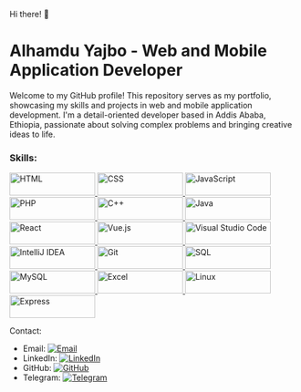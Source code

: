 Hi there! 👋

# Alhamdu Yajbo - Web and Mobile Application Developer

Welcome to my GitHub profile! This repository serves as my portfolio, showcasing my skills and projects in web and mobile application development. I'm a detail-oriented developer based in Addis Ababa, Ethiopia, passionate about solving complex problems and bringing creative ideas to life.

### Skills: 
<a href="https://github.com/html">
  <img src="https://img.shields.io/badge/-HTML-E34F26?logo=html5&logoColor=white" alt="HTML" width="150" height="40">
</a>

<a href="https://github.com/css">
  <img src="https://img.shields.io/badge/-CSS-1572B6?logo=css3&logoColor=white" alt="CSS" width="150" height="40">
</a>

<a href="https://github.com/javascript">
  <img src="https://img.shields.io/badge/-JavaScript-F7DF1E?logo=javascript&logoColor=black" alt="JavaScript" width="150" height="40">
</a>

<a href="https://github.com/php">
  <img src="https://img.shields.io/badge/-PHP-777BB4?logo=php&logoColor=white" alt="PHP" width="150" height="40">
</a>

<a href="https://github.com/cplusplus">
  <img src="https://img.shields.io/badge/-C++-00599C?logo=c%2B%2B&logoColor=white" alt="C++" width="150" height="40">
</a>

<a href="https://github.com/java">
  <img src="https://img.shields.io/badge/-Java-007396?logo=java&logoColor=white" alt="Java" width="150" height="40">
</a>

<a href="https://github.com/react">
  <img src="https://img.shields.io/badge/-React-61DAFB?logo=react&logoColor=black" alt="React" width="150" height="40">
</a>

<a href="https://github.com/vuejs">
  <img src="https://img.shields.io/badge/-Vue.js-4FC08D?logo=vue.js&logoColor=white" alt="Vue.js" width="150" height="40">
</a>

<a href="https://github.com/visual-studio-code">
  <img src="https://img.shields.io/badge/-Visual_Studio_Code-007ACC?logo=visual-studio-code&logoColor=white" alt="Visual Studio Code" width="150" height="40">
</a>

<a href="https://github.com/intellij-idea">
  <img src="https://img.shields.io/badge/-IntelliJ_IDEA-000000?logo=intellij-idea&logoColor=white" alt="IntelliJ IDEA" width="150" height="40">
</a>

<a href="https://github.com/git">
  <img src="https://img.shields.io/badge/-Git-F05032?logo=git&logoColor=white" alt="Git" width="150" height="40">
</a>

<a href="https://github.com/sql">
  <img src="https://img.shields.io/badge/-SQL-4479A1?logo=sql&logoColor=white" alt="SQL" width="150" height="40">
</a>

<a href="https://github.com/mysql">
  <img src="https://img.shields.io/badge/-MySQL-4479A1?logo=mysql&logoColor=white" alt="MySQL" width="150" height="40">
</a>

<a href="https://github.com/microsoft-excel">
  <img src="https://img.shields.io/badge/-Excel-217346?logo=microsoft-excel&logoColor=white" alt="Excel" width="150" height="40">
</a>

<a href="https://github.com/linux">
  <img src="https://img.shields.io/badge/-Linux-FCC624?logo=linux&logoColor=black" alt="Linux" width="150" height="40">
</a>

<a href="https://github.com/express">
  <img src="https://img.shields.io/badge/-Express-FCC624?logo=express&logoColor=black" alt="Express" width="150" height="40">
</a>

Contact:
- Email: [![Email](https://img.shields.io/badge/Email-Message-blue?logo=email&style=social)](mailto:www.alex94lykam@gmail.com)
- LinkedIn: [![LinkedIn](https://img.shields.io/badge/LinkedIn-Connect-blue?logo=linkedin&style=social)](www.linkedin.com/in/alhamdu-yajbo-5aa8b821a)
- GitHub: [![GitHub](https://img.shields.io/badge/GitHub-Follow-black?logo=github&style=social)](https://github.com/Lykamopia)
- Telegram: [![Telegram](https://img.shields.io/badge/Telegram-Message-blue?logo=telegram&style=social)](https://t.me/alex94lykam)


